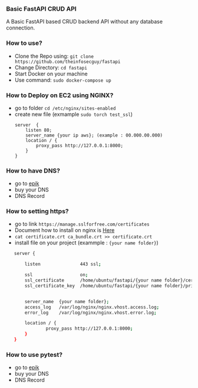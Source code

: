 ### Basic FastAPI CRUD API

A Basic FastAPI based CRUD backend API without any database connection.

### How to use?

- Clone the Repo using: `git clone https://github.com/theinfosecguy/fastapi`
- Change Directory: `cd fastapi`
- Start Docker on your machine
- Use command: `sudo docker-compose up`

### How to Deploy on EC2 using NGINX?

- go to folder `cd /etc/nginx/sites-enabled`
- create new file (exmample `sudo torch test_ssl`)
    ``` text
    server  {
        listen 80;
        server_name {your ip aws}; (example : 00.000.00.000)
        location / {
            proxy_pass http://127.0.0.1:8000;
        }
    }
    ```


### How to have DNS?

 - go to [epik](https://registrar.epik.com/domain/portfolio)
 - buy your DNS
 - DNS Record

### How to setting https?
 - go to link `https://manage.sslforfree.com/certificates`
 - Document how to install on nginx is [Here](https://help.zerossl.com/hc/en-us/articles/360058295894-Installing-SSL-Certificate-on-NGINX)
 - `cat certificate.crt ca_bundle.crt >> certificate.crt`
 - install file on your project (exammple : `{your name folder}`)
 ``` bash
    server {

        listen               443 ssl;

        ssl                  on;
        ssl_certificate      /home/ubuntu/fastapi/{your name folder}/certificate.crt;
        ssl_certificate_key  /home/ubuntu/fastapi/{your name folder}/private.key;


        server_name  {your name folder};
        access_log   /var/log/nginx/nginx.vhost.access.log;
        error_log    /var/log/nginx/nginx.vhost.error.log;

        location / {
                proxy_pass http://127.0.0.1:8000;
        }
    }

 ```

### How to use pytest?

 - go to [epik](https://registrar.epik.com/domain/portfolio)
 - buy your DNS
 - DNS Record